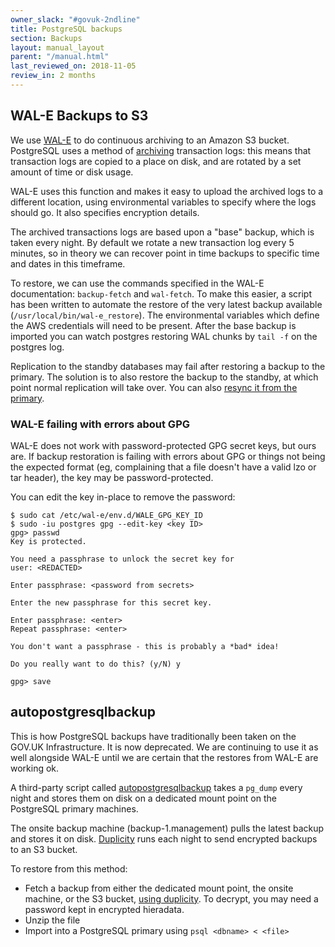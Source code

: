 ```yaml
---
owner_slack: "#govuk-2ndline"
title: PostgreSQL backups
section: Backups
layout: manual_layout
parent: "/manual.html"
last_reviewed_on: 2018-11-05
review_in: 2 months
---
```


## WAL-E Backups to S3

We use [WAL-E][wal-e] to do continuous archiving to an Amazon S3 bucket.
PostgreSQL uses a method of [archiving][archiving] transaction logs: this means that transaction
logs are copied to a place on disk, and are rotated by a set amount of time or disk usage.

WAL-E uses this function and makes it easy to upload the archived logs to a different location, using
environmental variables to specify where the logs should go. It also specifies encryption details.

The archived transactions logs are based upon a "base" backup, which is taken every night.
By default we rotate a new transaction log every 5 minutes, so in theory we can
recover point in time backups to specific time and dates in this timeframe.

To restore, we can use the commands specified in the WAL-E documentation: `backup-fetch`
and `wal-fetch`. To make this easier, a script has been written to automate the restore
of the very latest backup available (`/usr/local/bin/wal-e_restore`). The environmental
variables which define the AWS credentials will need to be present. After the base backup
is imported you can watch postgres restoring WAL chunks by `tail -f` on the postgres log.

Replication to the standby databases may fail after restoring a backup to the primary.
The solution is to also restore the backup to the standby, at which point normal
replication will take over.  You can also [resync it from the primary][syncing-a-standby].

### WAL-E failing with errors about GPG

WAL-E does not work with password-protected GPG secret keys, but ours
are.  If backup restoration is failing with errors about GPG or things
not being the expected format (eg, complaining that a file doesn't
have a valid lzo or tar header), the key may be password-protected.

You can edit the key in-place to remove the password:

```
$ sudo cat /etc/wal-e/env.d/WALE_GPG_KEY_ID
$ sudo -iu postgres gpg --edit-key <key ID>
gpg> passwd
Key is protected.

You need a passphrase to unlock the secret key for
user: <REDACTED>

Enter passphrase: <password from secrets>

Enter the new passphrase for this secret key.

Enter passphrase: <enter>
Repeat passphrase: <enter>

You don't want a passphrase - this is probably a *bad* idea!

Do you really want to do this? (y/N) y

gpg> save
```

## autopostgresqlbackup

This is how PostgreSQL backups have traditionally been taken on the GOV.UK Infrastructure.
It is now deprecated. We are continuing to use it as well alongside WAL-E until
we are certain that the restores from WAL-E are working ok.

A third-party script called [autopostgresqlbackup][autopostgresqlbackup] takes a `pg_dump`
every night and stores them on disk on a dedicated mount point on the PostgreSQL primary machines.

The onsite backup machine (backup-1.management) pulls the latest backup and stores it on disk.
[Duplicity][duplicity] runs each night to send encrypted backups to an S3 bucket.

To restore from this method:

- Fetch a backup from either the dedicated mount point, the onsite machine,
or the S3 bucket, [using duplicity](restore-backups).
To decrypt, you may need a password kept in encrypted hieradata.
- Unzip the file
- Import into a PostgreSQL primary using `psql <dbname> < <file>`

[wal-e]: https://github.com/wal-e/wal-e
[archiving]: https://www.postgresql.org/docs/9.3/static/continuous-archiving.html
[syncing-a-standby]: /manual/setup-postgresql-replication.html#syncing-a-standby
[autopostgresqlbackup]: http://manpages.ubuntu.com/manpages/wily/man8/autopostgresqlbackup.8.html
[duplicity]: http://duplicity.nongnu.org/
[restore-backups]: restore-from-offsite-backups.html
